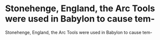# Stonehenge, England, the Arc Tools were used in Babylon to cause tem-

Stonehenge, England, the Arc Tools were used in Babylon to cause tem-